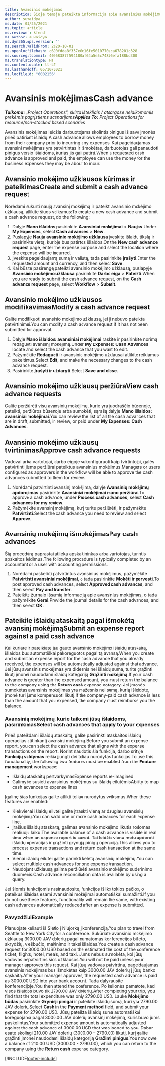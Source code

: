 ```yaml
---
title: Avansinis mokėjimas
description: Šioje temoje pateikta informacija apie avansinius mokėjimus.
author: suvaidya
ms.date: 03/25/2021
ms.topic: article
ms.reviewer: kfend
ms.author: suvaidya
ms.dyn365.ops.version: ''
ms.search.validFrom: 2020-10-01
ms.openlocfilehash: c610fdda8f337e0c16fe5010770aca678201c328
ms.sourcegitcommit: 40f68387f594180af64a5e5c748b6efa188bd300
ms.translationtype: HT
ms.contentlocale: lt-LT
ms.lasthandoff: 05/10/2021
ms.locfileid: "6002156"
---
```

# <a name="cash-advance"></a><span data-ttu-id="7514f-103">Avansinis mokėjimas</span><span class="sxs-lookup"><span data-stu-id="7514f-103">Cash advance</span></span>

<span data-ttu-id="7514f-104">_**Taikoma:** „Project Operations“, skirta ištekliais / atsargose nelaikomomis prekėmis pagrįstiems scenarijams_</span><span class="sxs-lookup"><span data-stu-id="7514f-104">_**Applies To:** Project Operations for resource/non-stocked based scenarios_</span></span>

<span data-ttu-id="7514f-105">Avansinis mokėjimas leidžia darbuotojams skolintis pinigus iš savo įmonės prieš patiriant išlaidų.</span><span class="sxs-lookup"><span data-stu-id="7514f-105">A cash advance allows employees to borrow money from their company prior to incurring any expenses.</span></span> <span data-ttu-id="7514f-106">Kai pageidaujamas avansini mokėjimas yra patvirtintas ir išmokėtas, darbuotojas gali panaudoti pinigus verslo išlaidoms, kurias jis gali patirti.</span><span class="sxs-lookup"><span data-stu-id="7514f-106">When a requested cash advance is approved and paid, the employee can use the money for the business expenses they may be about to incur.</span></span> 

## <a name="create-and-submit-a-cash-advance-request"></a><span data-ttu-id="7514f-107">Avansinio mokėjimo užklausos kūrimas ir pateikimas</span><span class="sxs-lookup"><span data-stu-id="7514f-107">Create and submit a cash advance request</span></span>
<span data-ttu-id="7514f-108">Norėdami sukurti naują avansinį mokėjimą ir pateikti avansinio mokėjimo užklausą, atlikite šiuos veiksmus:</span><span class="sxs-lookup"><span data-stu-id="7514f-108">To create a new cash advance and submit a cash advance request, do the following:</span></span> 

1. <span data-ttu-id="7514f-109">Dalyje **Mano išlaidos** pasirinkite **Avansiniai mokėjimai** > **Naujas**.</span><span class="sxs-lookup"><span data-stu-id="7514f-109">Under **My Expenses**, select **Cash advances** > **New**.</span></span> 
2. <span data-ttu-id="7514f-110">Puslapyje **Nauja avansinio mokėjimo užklausa** įveskite išlaidų tikslą ir pasirinkite vietą, kurioje bus patirtos išlaidos.</span><span class="sxs-lookup"><span data-stu-id="7514f-110">On the **New cash advance request** page, enter the expense purpose and select the location where the expense will be incurred.</span></span>
3. <span data-ttu-id="7514f-111">Įveskite pageidaujamą sumą ir valiutą, tada pasirinkite **įrašyti**.</span><span class="sxs-lookup"><span data-stu-id="7514f-111">Enter the requested amount and currency, and then select **Save**.</span></span> 
4. <span data-ttu-id="7514f-112">Kai būsite pasirengę pateikti avansinio mokėjimo užklausą, puslapyje **Avansinio mokėjimo užklausa** pasirinkite **Darbo eiga** > **Pateikti**.</span><span class="sxs-lookup"><span data-stu-id="7514f-112">When you are ready to submit the cash advance request, on the **Cash advance request** page, select **Workflow** > **Submit**.</span></span>

## <a name="modify-a-cash-advance-request"></a><span data-ttu-id="7514f-113">Avansinio mokėjimo užklausos modifikavimas</span><span class="sxs-lookup"><span data-stu-id="7514f-113">Modify a cash advance request</span></span>

<span data-ttu-id="7514f-114">Galite modifikuoti avansinio mokėjimo užklausą, jei ji nebuvo pateikta patvirtinimui.</span><span class="sxs-lookup"><span data-stu-id="7514f-114">You can modify a cash advance request if it has not been submitted for approval.</span></span>

1. <span data-ttu-id="7514f-115">Dalyje **Mano išlaidos: avansiniai mokėjimai** raskite ir pasirinkite norimą redaguoti avansinį mokėjimą.</span><span class="sxs-lookup"><span data-stu-id="7514f-115">Under **My Expenses: Cash Advances** locate and select the cash advance that you want to edit.</span></span>
2. <span data-ttu-id="7514f-116">Pažymėkite **Redaguoti** ir avansinio mokėjimo užklausai atlikite reikiamus pakeitimus.</span><span class="sxs-lookup"><span data-stu-id="7514f-116">Select **Edit**, and make the necessary changes to the cash advance request.</span></span> 
3. <span data-ttu-id="7514f-117">Pasirinkite **Įrašyti ir uždaryti**.</span><span class="sxs-lookup"><span data-stu-id="7514f-117">Select **Save and close**.</span></span>


## <a name="view-cash-advance-requests"></a><span data-ttu-id="7514f-118">Avansinio mokėjimo užklausų peržiūra</span><span class="sxs-lookup"><span data-stu-id="7514f-118">View cash advance requests</span></span>
<span data-ttu-id="7514f-119">Galite peržiūrėti visų avansinių mokėjimų, kurie yra juodraščio būsenoje, pateikti, peržiūros būsenoje arba sumokėti, sąrašą dalyje **Mano išlaidos: avansiniai mokėjimai**.</span><span class="sxs-lookup"><span data-stu-id="7514f-119">You can review the list of all the cash advances that are in draft, submitted, in review, or paid under **My Expenses: Cash Advances**.</span></span> 

## <a name="approve-cash-advance-requests"></a><span data-ttu-id="7514f-120">Avansinio mokėjimo užklausų tvirtinimas</span><span class="sxs-lookup"><span data-stu-id="7514f-120">Approve cash advance requests</span></span>

<span data-ttu-id="7514f-121">Vadovai arba vartotojai, darbo eigoje sukonfigūruoti kaip tvirtintojai, galės patvirtinti jiems peržiūrai pateiktus avansinius mokėjimus.</span><span class="sxs-lookup"><span data-stu-id="7514f-121">Managers or users configured as approvers in the workflow will be able to approve the cash advances submitted to them for review.</span></span> 

1. <span data-ttu-id="7514f-122">Norėdami patvirtinti avansinį mokėjimą, dalyje **Avansinių mokėjimų apdorojimas** pasirinkite **Avansiniai mokėjimai mano peržiūrai**.</span><span class="sxs-lookup"><span data-stu-id="7514f-122">To approve a cash advance, under **Process cash advances**, select **Cash advances for my review**.</span></span>
2. <span data-ttu-id="7514f-123">Pažymėkite avansinį mokėjimą, kurį turite peržiūrėti, ir pažymėkite **Patvirtinti**.</span><span class="sxs-lookup"><span data-stu-id="7514f-123">Select the cash advance you need to review and select **Approve**.</span></span>  

## <a name="pay-cash-advances"></a><span data-ttu-id="7514f-124">Avansinių mokėjimų išmokėjimas</span><span class="sxs-lookup"><span data-stu-id="7514f-124">Pay cash advances</span></span> 
<span data-ttu-id="7514f-125">Šią procedūrą paprastai atlieka apskaitininkas arba vartotojas, turintis apskaitos leidimus.</span><span class="sxs-lookup"><span data-stu-id="7514f-125">The following procedure is typically completed by an accountant or a user with accounting permissions.</span></span>

1. <span data-ttu-id="7514f-126">Norėdami paskelbti patvirtintus avansinius mokėjimus, pažymėkite **Patvirtinti avansiniai mokėjimai**, o tada pasirinkite **Mokėti ir pervesti**.</span><span class="sxs-lookup"><span data-stu-id="7514f-126">To post approved cash advances, select **Approved cash advances**, and then select **Pay and transfer**.</span></span>  
2. <span data-ttu-id="7514f-127">Pateikite žurnalo išsamią informaciją apie avansinius mokėjimus, o tada pažymėkite **Gerai**.</span><span class="sxs-lookup"><span data-stu-id="7514f-127">Provide the journal details for the cash advances, and then select **OK**.</span></span> 

## <a name="submit-an-expense-report-against-a-paid-cash-advance"></a><span data-ttu-id="7514f-128">Pateikite išlaidų ataskaitą pagal išmokėtą avansinį mokėjimą</span><span class="sxs-lookup"><span data-stu-id="7514f-128">Submit an expense report against a paid cash advance</span></span> 

<span data-ttu-id="7514f-129">Kai kuriate ir pateikiate jau gauto avansinio mokėjimo išlaidų ataskaitą, išlaidos bus automatiškai pakoreguotos pagal tą avansą.</span><span class="sxs-lookup"><span data-stu-id="7514f-129">When you create and submit an expense report for the cash advance that you already received, the expenses will be automatically adjusted against that advance.</span></span> <span data-ttu-id="7514f-130">Jei jūsų avansinis mokėjimas yra didesnis nei išlaidų suma, turite grąžinti likutį įmonei naudodami išlaidų kategoriją **Grąžinti mokėjimą**.</span><span class="sxs-lookup"><span data-stu-id="7514f-130">If your cash advance is greater than the expensed amount, you must return the balance to the company using the **Return cash** expense category.</span></span> <span data-ttu-id="7514f-131">Jei įmonės sumokėtas avansinis mokėjimas yra mažesnis nei sumą, kurią išleidote, įmonė turi jums kompensuoti likutį.</span><span class="sxs-lookup"><span data-stu-id="7514f-131">If the company-paid cash advance is less than the amount that you expensed, the company must reimburse you the balance.</span></span> 

### <a name="select-cash-advances-that-apply-to-your-expenses"></a><span data-ttu-id="7514f-132">Avansinių mokėjimų, kurie taikomi jūsų išlaidoms, pasirinkimas</span><span class="sxs-lookup"><span data-stu-id="7514f-132">Select cash advances that apply to your expenses</span></span>
<span data-ttu-id="7514f-133">Prieš pateikdami išlaidų ataskaitą, galite pasirinkti ataskaitos išlaidų operacijas atitinkantį avansinį mokėjimą.</span><span class="sxs-lookup"><span data-stu-id="7514f-133">Before you submit an expense report, you can select the cash advance that aligns with the expense transactions on the report.</span></span> <span data-ttu-id="7514f-134">Norint naudotis šia funkcija, darbo srityje **Funkcijų valdymas** reikia įjungti dvi toliau nurodytas funkcijas.</span><span class="sxs-lookup"><span data-stu-id="7514f-134">To use this functionality, the following two features must be enabled from the **Feature management** workspace:</span></span>

  - <span data-ttu-id="7514f-135">Išlaidų ataskaitų pertvarkymas</span><span class="sxs-lookup"><span data-stu-id="7514f-135">Expense reports re-imagined</span></span>
  - <span data-ttu-id="7514f-136">Galimybė susieti avansinius mokėjimus su išlaidų eilutėmis</span><span class="sxs-lookup"><span data-stu-id="7514f-136">Ability to map cash advances to expense lines</span></span>
 
 <span data-ttu-id="7514f-137">Įgalinę šias funkcijas galite atlikti toliau nurodytus veiksmus.</span><span class="sxs-lookup"><span data-stu-id="7514f-137">When these features are enabled:</span></span>
 
  - <span data-ttu-id="7514f-138">Kiekvienai išlaidų eilutei galite įtraukti vieną ar daugiau avansinių mokėjimų.</span><span class="sxs-lookup"><span data-stu-id="7514f-138">You can sadd one or more cash advances for each expense line.</span></span>
  - <span data-ttu-id="7514f-139">Įrašius išlaidų ataskaitą, galimas avansinio mokėjimo likutis rodomas realiuoju laiku.</span><span class="sxs-lookup"><span data-stu-id="7514f-139">The available balance of a cash advance is visible in real time when an expense report is saved.</span></span> <span data-ttu-id="7514f-140">Tai leidžia vienu metu apdoroti išlaidų operacijas ir grąžinti grynųjų pinigų operaciją.</span><span class="sxs-lookup"><span data-stu-id="7514f-140">This allows you to process expense transactions and return cash transaction at the same time.</span></span>
  - <span data-ttu-id="7514f-141">Vienai išlaidų eilutei galite parinkti keletą avansinių mokėjimų.</span><span class="sxs-lookup"><span data-stu-id="7514f-141">You can select multiple cash advances for one expense transaction.</span></span>
  - <span data-ttu-id="7514f-142">Naudojant užklausą galima peržiūrėti avansinio mokėjimo suderinimo duomenis.</span><span class="sxs-lookup"><span data-stu-id="7514f-142">Cash advance reconciliation data is available by using a query.</span></span> 
 
<span data-ttu-id="7514f-143">Jei šiomis funkcijomis nesinaudosite, funkcijos išliks tokios pačios, o pateikus išlaidas esami avansiniai mokėjimai automatiškai sumažinti.</span><span class="sxs-lookup"><span data-stu-id="7514f-143">If you do not use these features, functionality will remain the same, with existing cash advances automatically reduced after an expense is submitted.</span></span>

### <a name="example"></a><span data-ttu-id="7514f-144">Pavyzdžiui</span><span class="sxs-lookup"><span data-stu-id="7514f-144">Example</span></span> 
<span data-ttu-id="7514f-145">Planuojate keliauti iš Sietlo į Niujorką į konferenciją.</span><span class="sxs-lookup"><span data-stu-id="7514f-145">You plan to travel from Seattle to New York City for a conference.</span></span> <span data-ttu-id="7514f-146">Sukūriate avansinio mokėjimo užklausą 3000.00 JAV dolerių pagal numatomas konferencijos bilieto, skrydžių, viešbučio, maitinimo ir taksi išlaidas.</span><span class="sxs-lookup"><span data-stu-id="7514f-146">You create a cash advance request for 3000.00 USD based on the estimated the cost of the conference ticket, flights, hotel, meals, and taxi.</span></span> <span data-ttu-id="7514f-147">Jums nebus sumokėta, kol jūsų vadovas nepatvirtins šios užklausos.</span><span class="sxs-lookup"><span data-stu-id="7514f-147">You will not be paid unless your manager approves this request.</span></span> <span data-ttu-id="7514f-148">Kai jūsų vadovas patvirtina, pageidaujamas avansinis mokėjimas bus išmokėtas kaip 3000.00 JAV dolerių į jūsų banko sąskaitą.</span><span class="sxs-lookup"><span data-stu-id="7514f-148">After your manager approves, the requested cash advance is paid as 3000.00 USD into your bank account.</span></span> <span data-ttu-id="7514f-149">Tada dalyvausite konferencijoje.</span><span class="sxs-lookup"><span data-stu-id="7514f-149">You then attend the conference.</span></span> <span data-ttu-id="7514f-150">Po kelionės pamatote, kad visos išlaidos buvo tik 2790.00 JAV dolerių.</span><span class="sxs-lookup"><span data-stu-id="7514f-150">After completing your trip, you find that the total expenditure was only 2790.00 USD.</span></span> <span data-ttu-id="7514f-151">Lauke **Mokėjimo būdas** pasirinkite **Grynieji pinigai** ir pateikite išlaidų sumą, kuri yra 2790.00 JAV dolerių.</span><span class="sxs-lookup"><span data-stu-id="7514f-151">Select **Cash** in the **Payment method** field, and submit your expense for 2790.00 USD.</span></span> <span data-ttu-id="7514f-152">Jūsų pateikta išlaidų suma automatiškai koreguojama pagal 3000.00 JAV dolerių avansinį mokėjimą, kuris buvo jums paskolintas.</span><span class="sxs-lookup"><span data-stu-id="7514f-152">Your submitted expense amount is automatically adjusted against the cash advance of 3000.00 USD that was loaned to you.</span></span> <span data-ttu-id="7514f-153">Dabar esate skolingi 210.00 JAV dolerių (3000.00 – 2790.00) likutį, kurį galite grąžinti įmonei naudodami išlaidų kategoriją **Gražinti pinigus**.</span><span class="sxs-lookup"><span data-stu-id="7514f-153">You now owe a balance of 210.00 USD (3000.00 - 2790.00), which you can return to the company using the **Return cash** expense category.</span></span>



[!INCLUDE[footer-include](../includes/footer-banner.md)]
